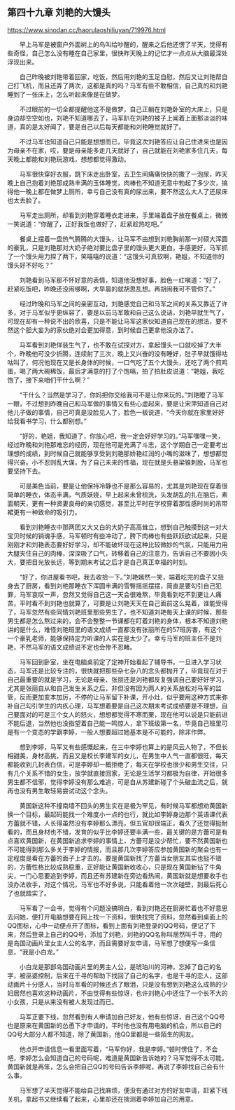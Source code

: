 ## 第四十九章 刘艳的大馒头

https://www.sinodan.cc/haorulaoshiliuyan/719976.html

　　早上马军是被窗户外面树上的鸟叫给吵醒的，醒来之后他还愣了半天，觉得有些奇怪，自己怎么没有睡在自己家里，很快昨天晚上的记忆才一点点从大脑最深处浮现出来。

　　自己昨晚被刘艳带着回家，吃饭，然后用刘艳的玉足自慰，然后又让刘艳帮自己打飞机，而且还弄了两次，这都是真的吗？马军有些不敢相信，自己真的和刘艳睡到了一张床上，怎么听起来像是在做梦。

　　不过眼前的一切全都提醒他这不是做梦，自己正躺在刘艳卧室的大床上，只是身边却空空如也，刘艳不知道哪去了，马军趴在刘艳的被子上闻着上面那淡淡的味道，真的是太好闻了，要是自己以后每天都能和刘艳睡觉就好了。

　　不过马军也知道自己只能是想想而已，毕竟这次刘艳答应让自己住进来也是因为母亲不在家，哎，要是母亲能多走几天就好了，自己就能在刘艳家多住几天，每天晚上都能和刘艳玩游戏，想想都觉得激动。

　　马军很快穿好衣服，跳下床走出卧室，去卫生间痛痛快快的撒了一泡尿，昨天晚上自己抱着刘艳那成熟丰满的玉体睡觉，肉棒也不知道无意中勃起了多少次，搞得他一晚上都在做梦上厕所，幸亏自己没有真的尿出来，要不然这么大人了还尿床也太丢脸了。

　　马军走出厕所，却看到刘艳穿着睡衣走进来，手里端着盘子放在餐桌上，微微一笑说道：“你醒了，正好我饭也做好了，赶紧趁热吃吧。”

　　餐桌上摆着一盘热气腾腾的大馒头，让马军不由想到刘艳胸前那一对硕大浑圆的豪乳，只是刘艳那对大奶子绝对要比盘子里的馒头更大更白，手感更好，马军抓了一个馒头用力捏了两下，笑嘻嘻的说道：“这馒头可真软啊，艳姐，不知道你的馒头好不好吃？”

　　刘艳看到马军那不怀好意的表情，知道他没想好事，脸色一红嗔道：“好了，赶紧吃饭吧，昨晚还没闹够啊，大早晨的就胡思乱想。再胡闹我可不管你了。”

　　经过昨晚和马军之间的亲密互动，刘艳感觉自己和马军之间的关系又靠近了许多，对于马军似乎更纵容了，要是以前马军敢和自己这么说话，刘艳早就生气了，可现在却有一种说不出的欣喜，只是不能让马军这家伙知道自己现在的想法，要不然这个胆大妄为的家伙绝对会更加得意，到时候自己更拿他没办法了。

　　马军看到刘艳佯装生气了，也不敢在试探对方，拿起馒头一口就咬掉了大半个，昨晚他可没少折腾，连续射了三次，晚上又兴奋的没有睡好，肚子早就饿得咕咕叫了，何况他现在又是长身体的时候，一口气吃了五个大馒头，还吃了两个煎鸡蛋，喝了两大碗稀饭，最后才满意的打了个饱嗝，拍了拍肚皮说道：“艳姐，我吃饱了，接下来咱们干什么啊？”

　　“干什么？当然是学习了，你妈把你交给我可不是让你来玩的。”刘艳瞪了马军一眼，不过想到昨晚自己和马军做的事情又有些心虚起来，要是让宋萍知道自己对他儿子做的事情，自己可真是没脸见人了，脸色一板说道，“今天你就在家里好好给我看书学习，什么都别想。”

　　“好的，艳姐，我知道了，你放心吧，我一定会好好学习的。”马军嘿嘿一笑，经过昨晚和刘艳那难忘的经历，现在他可是充满了斗志，这个学期自己一定要考出理想的成绩，到时候自己就能够享受到刘艳那娇艳红润的小嘴的滋味了，想想都觉得兴奋。小不忍则乱大谋，为了自己未来的性福，现在就是头悬梁锥刺股，马军也要坚持下去。

　　可是美色当前，要是让他保持冷静也不是那么容易的，尤其是刘艳现在穿着很简单的睡衣，体态丰满，气质妖娆，早上起来未曾梳洗，头发胡乱的扎在脑后，素面朝天，更有一种贤妻良母的亲切感觉，甚至比平时在学校穿着那性感时尚的吊带裙更有一种致命的吸引力。

　　看到刘艳睡衣中那两团又大又白的大奶子高高耸立，想到自己触摸到这一对大宝贝时候的销魂手感，马军顿时有些冲动了，胯下肉棒也有些跃跃欲试起来，只是刚刚才和刘艳表态要好好学习，却不能破坏现在这种比较微妙的气氛，只能用力用大腿夹住自己的肉棒，深深吸了口气，转移着自己的注意力，告诉自己不要因小失大，要把目光放长远，等到期末考试之后才是自己真正幸福的时刻。

　　“好了，你进屋看书吧，我去收拾一下。”刘艳嫣然一笑，端着吃完的盘子又扭身去了厨房，看到刘艳那睡衣下浑圆丰满的雪臀摇摇摆摆，简直是要勾引自己犯罪，马军哀叹一声，忽然又觉得自己这一天会很难熬，毕竟看到吃不到更让人痛苦，平时看不到刘艳也就算了，可要是让刘艳天天在自己面前这么晃着，谁能受得了，马军忽然有些同情刘艳班里那些男生了，也不知道刘艳每天上课的时候，那些男生都是怎么熬过来的，会不会整整一节课都在盯着刘艳的身体，根本不知道刘艳讲的是什么，难怪刘艳班里的语文成绩一直都没有张丽所在的57班厉害，有这个一个豪乳老师，能够保持定力听课的人实在是太少了。幸亏马军的班主任不是刘艳，不然马军的语文成绩说不定也会惨不忍睹。

　　马军回到卧室，坐在电脑桌前定了定神开始看起了辅导书，一旦进入学习状态，马军还是比较专注的，很快就把那些杂七杂八的念头都抛开了，毕竟现在对于自己最重要的就是学习，无论是母亲、张丽还是刘艳都反复强调自己要好好学习，尤其是张丽自从和自己发生关系之后，非但没有因为两人的关系放松对马军的监管，反而更加变本加厉，不停的让马军留下补课，开小灶，似乎要用这种方式来弥补自己勾引学生的内疚心理，马军想着要是自己这次期末考试成绩要是不理想，自己要面对的可是三个女人的怒火，想想都觉得不寒而栗，现在他可以说是只能前进不能后退，当然他也没指望着自己能一鸣惊人，拿下班级第一名，毕竟自己班里可是有一个变态的学霸李婷，一般人想要超过她基本是不可能的，除非作弊。

　　想到李婷，马军又有些感慨起来，在三中李婷也算上的是风云人物了，不但长相甜美，身材高挑，而且又是校长李建军的女儿，在男生中人气一直都很旺，每天都能收到几封表白信，可是李婷却一概拒绝了，每天在学校也很少和男生交往，只有几个关系不错的女生，放学就直接回家，无论是生活学习都极为自律，开始很多男生都不信邪，觉得李婷没有那么难追，可是自从苏建新碰了个头破血流之后，就再也没有男生敢轻易尝试动这个念头。

　　黄国新这种不撞南墙不回头的男生实在是极为罕见，有时候马军都想劝黄国新换一个目标，最起码能找一个难度小一点的也行，就比如李婷身边那个英语课代表方蕾就不错，人长得虽然没有李婷那么漂亮，但五官却很端正，看久了还觉得挺耐看的，而且身材也不错，发育的似乎比李婷还要丰满一些，最关键的是方蕾可是有点喜欢黄国新，在黄国新追求李婷的事情上，方蕾可是没少帮忙，要不然黄国新也不可能得到那么多关于李婷的情报，而且那几次李婷答应参加黄国新的聚会也有一定程度是看在方蕾的面子上才去的。要是黄国新找了方蕾当女朋友其实也挺不错的，方蕾性格比较成熟稳重，正好能让黄国新收收心，只是现在黄国新钻了牛角尖，一门心思要追到李婷，而且还有苏建新在旁边看热闹，黄国新就是想要收手也没办法收手，对这个情况，马军也不好多说，只能看着他一次次碰壁，到最后死心了也就踏实了。

　　马军看了一会书，觉得有个问题没搞明白，看到刘艳还在厨房忙着也不好意思去问她，便打开电脑想要在网上找一下资料，很快找完了资料，忽然看到桌面上的QQ图标，心中一动便点开了图标，看到上面有刘艳登录的QQ号码，便记了下来，然后登录上自己的QQ号，添加了刘艳，刘艳的QQ名称叫居然叫千寻，用的是岛国动画片里女主人公的名字，而且需要好友申请，马军想了想便写一条信息，“我是小白龙。”

　　小白龙是那部岛国动画片里的男主人公，是琥珀川的河神，忘掉了自己的名字，被巫婆控制，后来在千寻的帮助下找回了自己的名字，也是千寻的恋人，这部动画片十分感人，当时马军看的时候还点了眼泪，只是没有想到刘艳这么成熟的少妇居然也喜欢这种动画片，不由觉得有些惊讶，也许刘艳心中还住了一个长不大的小女孩，只是从来没有被人发现过而已。

　　马军正要下线，忽然看到有人申请加自己好友，他有些惊讶，自己这个QQ号也是原来在黄国新的怂恿下才申请的，平时他也没有用电脑的机会，所以自己的QQ号大部分人都不知道，除了黄国新，他QQ里都是一些陌生的网友。

　　他点开申请信息一看里面写着，“马军你好，我是李婷。”顿时愣住了，不会吧，李婷怎么会知道自己的号码呢，难道是黄国新告诉她的？马军觉得不太可能，黄国新就是再笨，怎么会把自己QQ的号码告诉李婷呢，再说了李婷找自己会有什么事。

　　马军想了半天觉得不能给自己找麻烦，便没有通过对方的好友申请，赶紧下线关机，拿起书又继续看了起来，心里却还在揣测着李婷加自己的用意。

